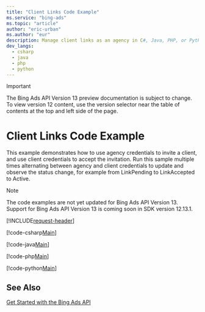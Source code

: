 ```yaml
---
title: "Client Links Code Example"
ms.service: "bing-ads"
ms.topic: "article"
author: "eric-urban"
ms.author: "eur"
description: Manage client links as an agency in C#, Java, PHP, or Python.
dev_langs:
  - csharp
  - java
  - php
  - python
---
```

> [!IMPORTANT]
> The Bing Ads API Version 13 preview documentation is subject to change. To view version 12 content, use the version selector near the table of contents at the top and left side of the page.

# Client Links Code Example
This example demonstrates how to use agency credentials to invite a client, and use client credentials to accept the invitation. Run this sample multiple times alternating between agency and client credentials to update and observe the status change, for example from LinkPending to LinkAccepted to Active. 

> [!NOTE]
> The code examples are not yet updated for Bing Ads API Version 13. Support for Bing Ads API Version 13 is coming soon in SDK version 12.13.1.  

[!INCLUDE[request-header](./includes/code-tips.md)]

[!code-csharp[Main](../../../BingAds-dotNet-SDK/examples/BingAdsExamples/BingAdsExamplesLibrary/v12/ClientLinks.cs)]

[!code-java[Main](../../../BingAds-Java-SDK/examples/BingAdsDesktopApp/src/main/java/com/microsoft/bingads/examples/v12/ClientLinks.java)]

[!code-php[Main](../../../BingAds-PHP-SDK/samples/V12/ClientLinks.php)]

[!code-python[Main](../../../BingAds-Python-SDK/examples/v12/client_links.py)]

## See Also
[Get Started with the Bing Ads API](get-started.md)  
